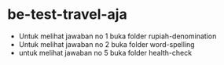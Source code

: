 # be-test-travel-aja

- Untuk melihat jawaban no 1 buka folder rupiah-denomination
- Untuk melihat jawaban no 2 buka folder word-spelling
- untuk melihat jawaban no 5 buka folder health-check